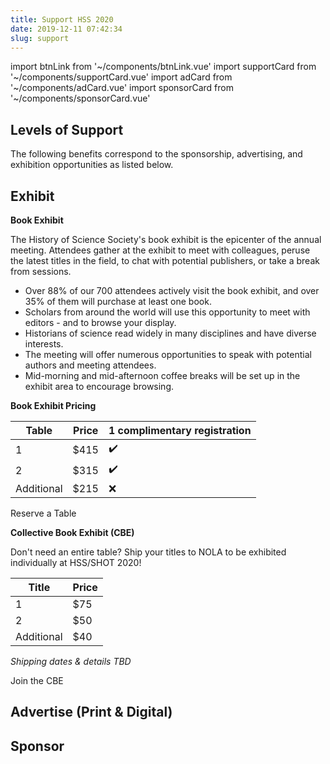 ```yaml
---
title: Support HSS 2020
date: 2019-12-11 07:42:34
slug: support
---
```


import btnLink from '~/components/btnLink.vue'
import supportCard from '~/components/supportCard.vue'
import adCard from '~/components/adCard.vue'
import sponsorCard from '~/components/sponsorCard.vue'

## Levels of Support

The following benefits correspond to the sponsorship, advertising, and exhibition opportunities as listed below.

<div class="support__box">
<supportCard id="1"><g-image src="~/components/img/ptolemy.jpg" class="support__img" /></supportCard>
<supportCard id="2"><g-image src="~/components/img/franklin.jpg" class="support__img" /></supportCard>
<supportCard id="3"><g-image src="~/components/img/einstein.jpg" class="support__img" /></supportCard>
<supportCard id="4"><g-image src="~/components/img/darwin.png" class="support__img" /></supportCard>
</div>

## Exhibit

**Book Exhibit**

The History of Science Society's book exhibit is the epicenter of the annual meeting. Attendees gather at the exhibit to meet with colleagues, peruse the latest titles in the field, to chat with potential publishers, or take a break from sessions.

- Over 88% of our 700 attendees actively visit the book exhibit, and over 35% of them will purchase at least one book.
- Scholars from around the world will use this opportunity to meet with editors - and to browse your display.
- Historians of science read widely in many disciplines and have diverse interests.
- The meeting will offer numerous opportunities to speak with potential authors and meeting attendees.
- Mid-morning and mid-afternoon coffee breaks will be set up in the exhibit area to encourage browsing.

**Book Exhibit Pricing**

| Table      | Price | 1 complimentary registration |
| ---------- | ----- | ---------------------------- |
| 1          | $415  | ✔️                           |
| 2          | $315  | ✔️                           |
| Additional | $215  | ❌                            |


<btn-link link="https://hssonline.formstack.com/forms/support">Reserve a Table</btn-link>

**Collective Book Exhibit (CBE)**

Don't need an entire table? Ship your titles to NOLA to be exhibited individually at HSS/SHOT 2020!

| Title      | Price |
| ---------- | ----- |
| 1          | $75   |
| 2          | $50   |
| Additional | $40   |

*Shipping dates &amp; details TBD*

<btn-link link="https://hssonline.formstack.com/forms/support">Join the CBE</btn-link>

## Advertise (Print & Digital)

<div class="support__box">
<adCard id="1"><g-image src="~/components/img/program.jpg" class="support__img" /></adCard>

<adCard id="2"><g-image src="~/components/img/newsletter.jpg" class="support__img" /></adCard>

<adCard id="3"><g-image src="~/components/img/banner.jpg" class="support__img" /></adCard>

<adCard id="4"><g-image src="~/components/img/packet-inserts.jpg" class="support__img" /></adCard>

<adCard id="5"><g-image src="~/components/img/lanyard.jpg" class="support__img" /></adCard>

<adCard id="6"><g-image src="~/components/img/folder.png" class="support__img" /></adCard>
</div>

## Sponsor

<div class="support__box">
<sponsorCard id="1"><g-image src="~/components/img/coffee.jpg" class="support__img" /></sponsorCard>

<sponsorCard id="2"><g-image src="~/components/img/breakfast.jpg" class="support__img" /></sponsorCard>

<sponsorCard id="3"><g-image src="~/components/img/mixer.jpg" class="support__img" /></sponsorCard>

<sponsorCard id="4"><g-image src="~/components/img/reception.jpg" class="support__img" /></sponsorCard>
</div>